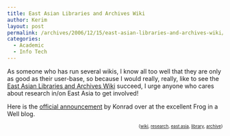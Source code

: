 ```yaml
---
title: East Asian Libraries and Archives Wiki
author: Kerim
layout: post
permalink: /archives/2006/12/15/east-asian-libraries-and-archives-wiki/
categories:
  - Academic
  - Info Tech
---
```

As someone who has run several wikis, I know all too well that they are only as good as their user-base, so because I would really, really, like to see the <a href="http://froginawell.net/eala/Main/HomePage" onclick="_gaq.push(['_trackEvent', 'outbound-article', 'http://froginawell.net/eala/Main/HomePage', 'East Asian Libraries and Archives Wiki']);" >East Asian Libraries and Archives Wiki</a> succeed, I urge anyone who cares about research in/on East Asia to get involved!

Here is the <a href="http://www.froginawell.net/china/2006/12/announcement-east-asian-libraries-and-archives-wiki/" onclick="_gaq.push(['_trackEvent', 'outbound-article', 'http://www.froginawell.net/china/2006/12/announcement-east-asian-libraries-and-archives-wiki/', 'official announcement']);" >official announcement</a> by Konrad over at the excellent Frog in a Well blog.  
<!-- technorati tags start -->

<div style="text-align:right;">
  <span style="font-size:x-small;">{<a href="http://www.technorati.com/tag/wiki" onclick="_gaq.push(['_trackEvent', 'outbound-article', 'http://www.technorati.com/tag/wiki', 'wiki']);"  rel="tag">wiki</a>, <a href="http://www.technorati.com/tag/research" onclick="_gaq.push(['_trackEvent', 'outbound-article', 'http://www.technorati.com/tag/research', 'research']);"  rel="tag">research</a>, <a href="http://www.technorati.com/tag/east asia" onclick="_gaq.push(['_trackEvent', 'outbound-article', 'http://www.technorati.com/tag/east asia', 'east asia']);"  rel="tag">east asia</a>, <a href="http://www.technorati.com/tag/library" onclick="_gaq.push(['_trackEvent', 'outbound-article', 'http://www.technorati.com/tag/library', 'library']);"  rel="tag">library</a>, <a href="http://www.technorati.com/tag/archive" onclick="_gaq.push(['_trackEvent', 'outbound-article', 'http://www.technorati.com/tag/archive', 'archive']);"  rel="tag">archive</a>}</span>


<!-- technorati tags end -->

